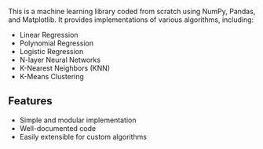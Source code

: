 This is a machine learning library coded from scratch using NumPy, Pandas, and Matplotlib. It provides implementations of various algorithms, including:

- Linear Regression
- Polynomial Regression
- Logistic Regression
- N-layer Neural Networks
- K-Nearest Neighbors (KNN)
- K-Means Clustering

## Features

- Simple and modular implementation
- Well-documented code
- Easily extensible for custom algorithms
